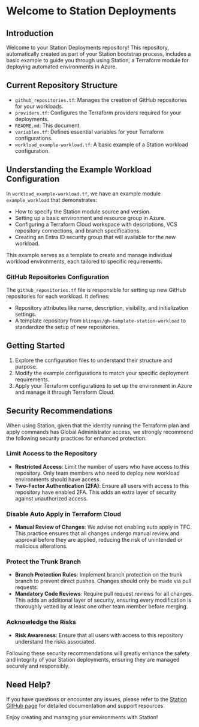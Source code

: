 # Welcome to Station Deployments

## Introduction

Welcome to your Station Deployments repository! This repository, automatically created as part of your Station bootstrap process, includes a basic example to guide you through using Station, a Terraform module for deploying automated environments in Azure.

## Current Repository Structure

- `github_repositories.tf`: Manages the creation of GitHub repositories for your workloads.
- `providers.tf`: Configures the Terraform providers required for your deployments.
- `README.md`: This document.
- `variables.tf`: Defines essential variables for your Terraform configurations.
- `workload_example-workload.tf`: A basic example of a Station workload configuration.

## Understanding the Example Workload Configuration

In `workload_example-workload.tf`, we have an example module `example_workload` that demonstrates:

- How to specify the Station module source and version.
- Setting up a basic environment and resource group in Azure.
- Configuring a Terraform Cloud workspace with descriptions, VCS repository connections, and branch specifications.
- Creating an Entra ID security group that will available for the new workload.

This example serves as a template to create and manage individual workload environments, each tailored to specific requirements.

### GitHub Repositories Configuration

The `github_repositories.tf` file is responsible for setting up new GitHub repositories for each workload. It defines:

- Repository attributes like name, description, visibility, and initialization settings.
- A template repository from `blinqas/gh-template-station-workload` to standardize the setup of new repositories.


## Getting Started

1. Explore the configuration files to understand their structure and purpose.
2. Modify the example configurations to match your specific deployment requirements.
3. Apply your Terraform configurations to set up the environment in Azure and manage it through Terraform Cloud.


## Security Recommendations

When using Station, given that the identity running the Terraform plan and apply commands has Global Administrator access, we strongly recommend the following security practices for enhanced protection:

### Limit Access to the Repository

- **Restricted Access**: Limit the number of users who have access to this repository. Only team members who need to deploy new workload environments should have access.
- **Two-Factor Authentication (2FA)**: Ensure all users with access to this repository have enabled 2FA. This adds an extra layer of security against unauthorized access.

### Disable Auto Apply in Terraform Cloud

- **Manual Review of Changes**: We advise not enabling auto apply in TFC. This practice ensures that all changes undergo manual review and approval before they are applied, reducing the risk of unintended or malicious alterations.

### Protect the Trunk Branch

- **Branch Protection Rules**: Implement branch protection on the trunk branch to prevent direct pushes. Changes should only be made via pull requests.
- **Mandatory Code Reviews**: Require pull request reviews for all changes. This adds an additional layer of security, ensuring every modification is thoroughly vetted by at least one other team member before merging.

### Acknowledge the Risks

- **Risk Awareness**: Ensure that all users with access to this repository understand the risks associated.

Following these security recommendations will greatly enhance the safety and integrity of your Station deployments, ensuring they are managed securely and responsibly.


## Need Help?

If you have questions or encounter any issues, please refer to the [Station GitHub page](https://github.com/blinqas/station) for detailed documentation and support resources.

Enjoy creating and managing your environments with Station!
